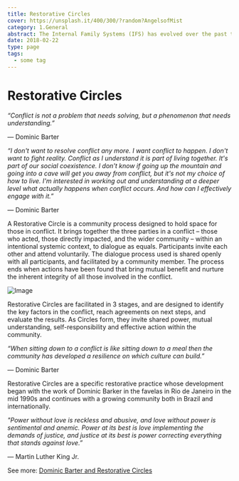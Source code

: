 ```yaml
---
title: Restorative Circles
cover: https://unsplash.it/400/300/?random?AngelsofMist
category: 1.General
abstract: The Internal Family Systems (IFS) has evolved over the past twenty years into a comprehensive approach that includes guidelines for working with individuals, couples, and families. The IFS Model represents a new synthesis of two already-existing paradigms - systems thinking and the multiplicity of the mind. It brings concepts and methods from the structural, strategic, narrative, and Bowenian schools of family therapy.
date: 2018-02-22
type: page
tags:
  - some tag
---
```


# Restorative Circles

_“Conflict is not a problem that needs solving, but a phenomenon that needs understanding.”_

— Dominic Barter

_“I don't want to resolve conflict any more. I want conflict to happen. I don't want to fight reality. Conflict as I understand it is part of living together. It's part of our social coexistence. I don't know if going up the mountain and going into a cave will get you away from conflict, but it's not my choice of how to live. I'm interested in working out and understanding at a deeper level what actually happens when conflict occurs. And how can I effectively engage with it.”_

— Dominic Barter

A Restorative Circle is a community process designed to hold space for those in conflict. It brings together the three parties in a conflict – those who acted, those directly impacted, and the wider community – within an intentional systemic context, to dialogue as equals. Participants invite each other and attend voluntarily. The dialogue process used is shared openly with all participants, and facilitated by a community member. The process ends when actions have been found that bring mutual benefit and nurture the inherent integrity of all those involved in the conflict.

![Image](/content-assets/restorative-circles/rc_800X561.jpg)

Restorative Circles are facilitated in 3 stages, and are designed to identify the key factors in the conflict, reach agreements on next steps, and evaluate the results. As Circles form, they invite shared power, mutual understanding, self-responsibility and effective action within the community.

_“When sitting down to a conflict is like sitting down to a meal then the community has developed a resilience on which culture can build.”_

— Dominic Barter

Restorative Circles are a specific restorative practice whose development began with the work of Dominic Barker in the favelas in Rio de Janeiro in the mid 1990s and continues with a growing community both in Brazil and internationally.

_"Power without love is reckless and abusive, and love without power is sentimental and anemic. Power at its best is love implementing the demands of justice, and justice at its best is power correcting everything that stands against love.”_

— Martin Luther King Jr.

See more: [Dominic Barter and Restorative Circles](http://www.restorativecircles.org/)

